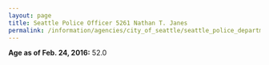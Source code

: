 ```yaml
---
layout: page
title: Seattle Police Officer 5261 Nathan T. Janes
permalink: /information/agencies/city_of_seattle/seattle_police_department/copbook/5261/
---
```


**Age as of Feb. 24, 2016:** 52.0
